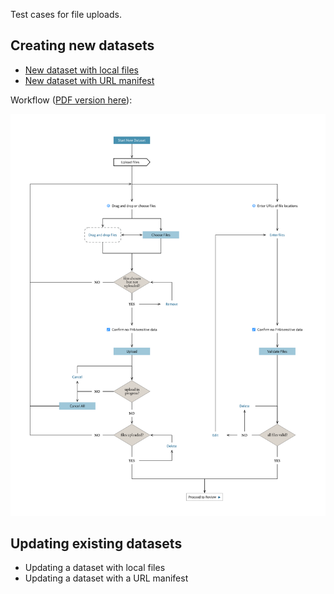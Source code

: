 Test cases for file uploads.

## Creating new datasets

- [New dataset with local files](new-dataset-local-files.md)
- [New dataset with URL manifest](new-dataset-manifest.md)

Workflow ([PDF version here](new-dataset-workflow.pdf)):

![Workflow for new datasets](new-dataset-workflow.png)

## Updating existing datasets

- Updating a dataset with local files
- Updating a dataset with a URL manifest

